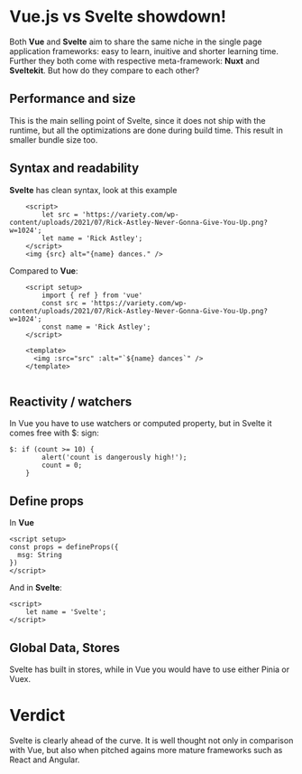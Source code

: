 # Vue.js vs Svelte showdown!

Both **Vue** and **Svelte** aim to share the same niche in the single page application frameworks: easy to learn, inuitive and shorter learning time. Further they both come with respective meta-framework: **Nuxt** and **Sveltekit**. But how do they compare to each other?


## Performance and size

This is the main selling point of Svelte, since it does not ship with the runtime, but all the optimizations are done during build time. This result  in smaller bundle size too.

## Syntax and readability

**Svelte** has clean syntax, look at this example
```
    <script>
		let src = 'https://variety.com/wp-content/uploads/2021/07/Rick-Astley-Never-Gonna-Give-You-Up.png?w=1024';
		let name = 'Rick Astley';
	</script>
	<img {src} alt="{name} dances." />
```
Compared to **Vue**:
```
    <script setup>
	    import { ref } from 'vue'
	    const src = 'https://variety.com/wp-content/uploads/2021/07/Rick-Astley-Never-Gonna-Give-You-Up.png?w=1024';
	    const name = 'Rick Astley';
    </script>
    
    <template>
      <img :src="src" :alt="`${name} dances`" />
    </template>
    
```
## Reactivity / watchers

In Vue you have to use watchers or computed property, but in Svelte it comes free with $: sign:
```
$: if (count >= 10) {
		alert('count is dangerously high!');
		count = 0;
	}
```

## Define props

In **Vue**
```
<script setup>
const props = defineProps({
  msg: String
})
</script>
```
And in **Svelte**:
```
<script>
	let name = 'Svelte';
</script>
```
## Global Data, Stores

Svelte has built in stores, while in Vue you would have to use either Pinia or Vuex.


# Verdict

Svelte is clearly ahead of the curve. It is well thought not only in comparison with Vue, but also when pitched agains more mature frameworks such as React and Angular. 
